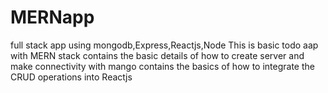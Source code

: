 # MERNapp
full stack app using mongodb,Express,Reactjs,Node
This is basic todo aap with MERN stack 
contains the basic details of how to create server and make connectivity with mango
contains the basics of how to integrate the CRUD operations into Reactjs
